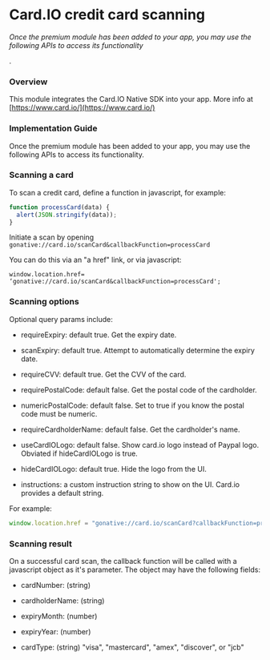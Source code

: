# Card.IO credit card scanning

_Once the premium module has been added to your app, you may use the following APIs to access its functionality_.

### Overview

This module integrates the Card.IO Native SDK into your app. More info at [https://www.card.io/](https://www.card.io/)

### Implementation Guide

Once the premium module has been added to your app, you may use the following APIs to access its functionality.

### Scanning a card

To scan a credit card, define a function in javascript, for example:

```javascript
function processCard(data) {
  alert(JSON.stringify(data));
}

```

Initiate a scan by opening `gonative://card.io/scanCard&callbackFunction=processCard`

You can do this via an "a href" link, or via javascript:

`window.location.href= ‘gonative://card.io/scanCard&callbackFunction=processCard';`

### Scanning options

Optional query params include:

- requireExpiry: default true. Get the expiry date.

- scanExpiry: default true. Attempt to automatically determine the expiry date.

- requireCVV: default true. Get the CVV of the card.

- requirePostalCode: default false. Get the postal code of the cardholder.

- numericPostalCode: default false. Set to true if you know the postal code must be numeric.

- requireCardholderName: default false. Get the cardholder's name.

- useCardIOLogo: default false. Show card.io logo instead of Paypal logo. Obviated if hideCardIOLogo is true.

- hideCardIOLogo: default true. Hide the logo from the UI.

- instructions: a custom instruction string to show on the UI. Card.io provides a default string.

For example:

```javascript
window.location.href = "gonative://card.io/scanCard?callbackFunction=processCard&requirePostalCode=true&numericPostalCode=true";
```

### Scanning result

On a successful card scan, the callback function will be called with a javascript object as it's parameter. The object may have the following fields:

- cardNumber: \(string\)

- cardholderName: \(string\)

- expiryMonth: \(number\)

- expiryYear: \(number\)

- cardType: \(string\) "visa", "mastercard", "amex", "discover", or "jcb"

